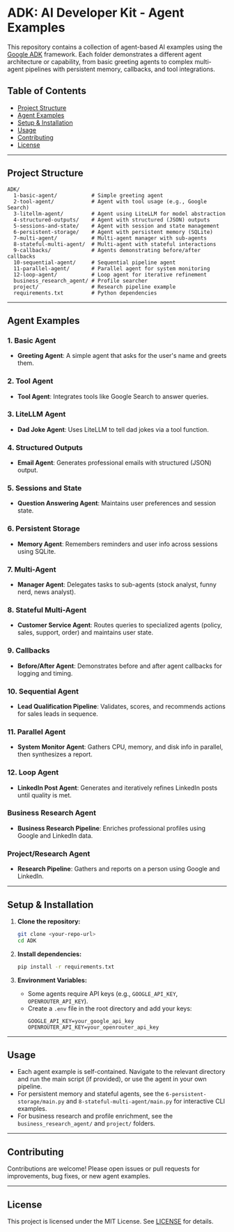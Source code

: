 # ADK: AI Developer Kit - Agent Examples

This repository contains a collection of agent-based AI examples using the [Google ADK](https://github.com/google/adk) framework. Each folder demonstrates a different agent architecture or capability, from basic greeting agents to complex multi-agent pipelines with persistent memory, callbacks, and tool integrations.

## Table of Contents
- [Project Structure](#project-structure)
- [Agent Examples](#agent-examples)
- [Setup & Installation](#setup--installation)
- [Usage](#usage)
- [Contributing](#contributing)
- [License](#license)

---

## Project Structure

```
ADK/
  1-basic-agent/           # Simple greeting agent
  2-tool-agent/            # Agent with tool usage (e.g., Google Search)
  3-litellm-agent/         # Agent using LiteLLM for model abstraction
  4-structured-outputs/    # Agent with structured (JSON) outputs
  5-sessions-and-state/    # Agent with session and state management
  6-persistent-storage/    # Agent with persistent memory (SQLite)
  7-multi-agent/           # Multi-agent manager with sub-agents
  8-stateful-multi-agent/  # Multi-agent with stateful interactions
  9-callbacks/             # Agents demonstrating before/after callbacks
  10-sequential-agent/     # Sequential pipeline agent
  11-parallel-agent/       # Parallel agent for system monitoring
  12-loop-agent/           # Loop agent for iterative refinement
  business_research_agent/ # Profile searcher
  project/                 # Research pipeline example
  requirements.txt         # Python dependencies
```

---

## Agent Examples

### 1. Basic Agent
- **Greeting Agent**: A simple agent that asks for the user's name and greets them.

### 2. Tool Agent
- **Tool Agent**: Integrates tools like Google Search to answer queries.

### 3. LiteLLM Agent
- **Dad Joke Agent**: Uses LiteLLM to tell dad jokes via a tool function.

### 4. Structured Outputs
- **Email Agent**: Generates professional emails with structured (JSON) output.

### 5. Sessions and State
- **Question Answering Agent**: Maintains user preferences and session state.

### 6. Persistent Storage
- **Memory Agent**: Remembers reminders and user info across sessions using SQLite.

### 7. Multi-Agent
- **Manager Agent**: Delegates tasks to sub-agents (stock analyst, funny nerd, news analyst).

### 8. Stateful Multi-Agent
- **Customer Service Agent**: Routes queries to specialized agents (policy, sales, support, order) and maintains user state.

### 9. Callbacks
- **Before/After Agent**: Demonstrates before and after agent callbacks for logging and timing.

### 10. Sequential Agent
- **Lead Qualification Pipeline**: Validates, scores, and recommends actions for sales leads in sequence.

### 11. Parallel Agent
- **System Monitor Agent**: Gathers CPU, memory, and disk info in parallel, then synthesizes a report.

### 12. Loop Agent
- **LinkedIn Post Agent**: Generates and iteratively refines LinkedIn posts until quality is met.

### Business Research Agent
- **Business Research Pipeline**: Enriches professional profiles using Google and LinkedIn data.

### Project/Research Agent
- **Research Pipeline**: Gathers and reports on a person using Google and LinkedIn.

---

## Setup & Installation

1. **Clone the repository:**
   ```bash
   git clone <your-repo-url>
   cd ADK
   ```

2. **Install dependencies:**
   ```bash
   pip install -r requirements.txt
   ```

3. **Environment Variables:**
   - Some agents require API keys (e.g., `GOOGLE_API_KEY`, `OPENROUTER_API_KEY`).
   - Create a `.env` file in the root directory and add your keys:
     ```env
     GOOGLE_API_KEY=your_google_api_key
     OPENROUTER_API_KEY=your_openrouter_api_key
     ```

---

## Usage

- Each agent example is self-contained. Navigate to the relevant directory and run the main script (if provided), or use the agent in your own pipeline.
- For persistent memory and stateful agents, see the `6-persistent-storage/main.py` and `8-stateful-multi-agent/main.py` for interactive CLI examples.
- For business research and profile enrichment, see the `business_research_agent/` and `project/` folders.

---

## Contributing

Contributions are welcome! Please open issues or pull requests for improvements, bug fixes, or new agent examples.

---

## License

This project is licensed under the MIT License. See [LICENSE]([../LICENSE](https://github.com/bhancockio/agent-development-kit-crash-course/tree/main)) for details. 
